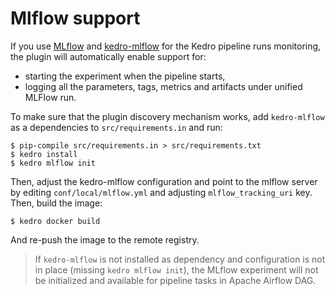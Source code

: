# Mlflow support

If you use [MLflow](https://mlflow.org/) and [kedro-mlflow](https://kedro-mlflow.readthedocs.io/) for the Kedro 
pipeline runs monitoring, the plugin will automatically enable support for:

* starting the experiment when the pipeline starts,
* logging all the parameters, tags, metrics and artifacts under unified MLFlow run.

To make sure that the plugin discovery mechanism works, add `kedro-mlflow` as a dependencies to `src/requirements.in`
and run:

```console
$ pip-compile src/requirements.in > src/requirements.txt 
$ kedro install
$ kedro mlflow init
```

Then, adjust the kedro-mlflow configuration and point to the mlflow server by editing `conf/local/mlflow.yml` and adjusting `mlflow_tracking_uri` key. Then, build the image:

```console
$ kedro docker build
```

And re-push the image to the remote registry.

> If `kedro-mlflow` is not installed as dependency and configuration is not in place (missing `kedro mlflow init`), the 
> MLflow experiment will not be initialized and available for pipeline tasks in Apache Airflow DAG.
